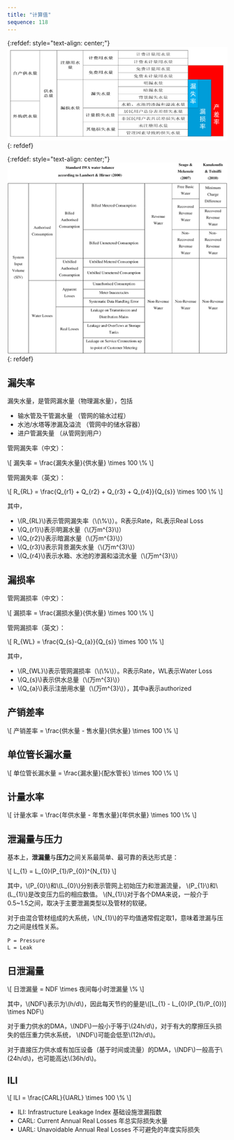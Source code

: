 ```yaml
---
title: "计算值"
sequence: 118
---
```


{:refdef: style="text-align: center;"}
![](/assets/image/dma/water-loss-vs-real-loss.png)
{: refdef}

{:refdef: style="text-align: center;"}
![](/assets/image/dma/standard-iwa-water-balance.png)
{: refdef}

## 漏失率

漏失水量，是管网漏水量（物理漏水量），包括

- 输水管及干管漏水量 （管网的输水过程）
- 水池/水塔等渗漏及溢流 （管网中的储水容器）
- 进户管漏失量 （从管网到用户）

管网漏失率（中文）：

<p>
\[
漏失率 = \frac{漏失水量}{供水量} \times 100 \%
\]
</p>

管网漏失率（英文）：

<p>
\[
R_{RL} = \frac{Q_{r1} + Q_{r2} + Q_{r3} + Q_{r4}}{Q_{s}} \times 100 \%
\]
</p>

其中，

<ul>
    <li>\(R_{RL}\)表示管网漏失率（\(\%\)）。R表示Rate，RL表示Real Loss</li>
    <li>\(Q_{r1}\)表示明漏水量（\(万m^{3}\)）</li>
    <li>\(Q_{r2}\)表示暗漏水量（\(万m^{3}\)）</li>
    <li>\(Q_{r3}\)表示背景漏失水量（\(万m^{3}\)）</li>
    <li>\(Q_{r4}\)表示水箱、水池的渗漏和溢流水量（\(万m^{3}\)）</li>
</ul>

## 漏损率

管网漏损率（中文）：

<p>
\[
漏损率 = \frac{漏损水量}{供水量} \times 100 \%
\]
</p>

管网漏损率（英文）：

<p>
\[
R_{WL} = \frac{Q_{s}-Q_{a}}{Q_{s}} \times 100 \%
\]
</p>

其中，

<ul>
    <li>\(R_{WL}\)表示管网漏损率（\(\%\)）。R表示Rate，WL表示Water Loss</li>
    <li>\(Q_{s}\)表示供水总量（\(万m^{3}\)）</li>
    <li>\(Q_{a}\)表示注册用水量（\(万m^{3}\)），其中a表示authorized</li>
</ul>

## 产销差率

<p>
\[
产销差率 = \frac{供水量 - 售水量}{供水量} \times 100 \%
\]
</p>

## 单位管长漏水量

<p>
\[
单位管长漏水量 = \frac{漏水量}{配水管长} \times 100 \%
\]
</p>

## 计量水率

<p>
\[
计量水率 = \frac{年供水量 - 年售水量}{年供水量} \times 100 \%
\]
</p>

## 泄漏量与压力

基本上，**泄漏量**与**压力**之间关系最简单、最可靠的表达形式是：

<p>
\[
L_{1} = L_{0}(P_{1}/P_{0})^{N_{1}}
\]
</p>

<p>
其中，\(P_{0}\)和\(L_{0}\)分别表示管网上初始压力和泄漏流量，
\(P_{1}\)和\(L_{1}\)是改变压力后的相应数值。
\(N_{1}\)对于各个DMA来说，一般介于0.5~1.5之间，取决于主要泄漏类型以及管材的软硬。
</p>

<p>
对于由混合管材组成的大系统，\(N_{1}\)的平均值通常假定取1，意味着泄漏与压力之间是线性关系。
</p>

```text
P = Pressure
L = Leak
```

## 日泄漏量

<p>
\[
日泄漏量 = NDF \times 夜间每小时泄漏量 \%
\]
</p>

<p>
其中，\(NDF\)表示为\(h/d\)，因此每天节约的量是\([L_{1} - L_{0}(P_{1}/P_{0})] \times NDF\)
</p>

<p>
对于重力供水的DMA，\(NDF\)一般小于等于\(24h/d\)，对于有大的摩擦压头损失的低压重力供水系统，
\(NDF\)可能会低至\(12h/d\)。
</p>

<p>
对于直接压力供水或有加压设备（基于时间或流量）的DMA，\(NDF\)一般高于\(24h/d\)，也可能高达\(36h/d\)。
</p>

## ILI

<p>
\[
ILI = \frac{CARL}{UARL} \times 100 \%
\]
</p>

- ILI: Infrastructure Leakage Index 基础设施泄漏指数
- CARL: Current Annual Real Losses 年总实际损失水量
- UARL: Unavoidable Annual Real Losses 不可避免的年度实际损失

